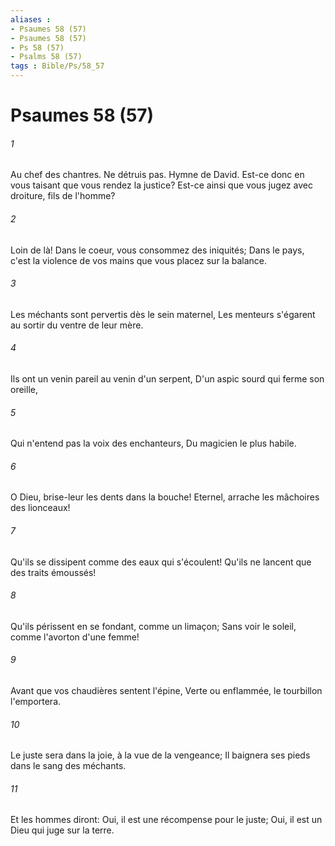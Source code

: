 ```yaml
---
aliases : 
- Psaumes 58 (57)
- Psaumes 58 (57)
- Ps 58 (57)
- Psalms 58 (57)
tags : Bible/Ps/58_57
---
```


# Psaumes 58 (57)

###### 1
Au chef des chantres. Ne détruis pas. Hymne de David. Est-ce donc en vous taisant que vous rendez la justice? Est-ce ainsi que vous jugez avec droiture, fils de l'homme?
###### 2
Loin de là! Dans le coeur, vous consommez des iniquités; Dans le pays, c'est la violence de vos mains que vous placez sur la balance.
###### 3
Les méchants sont pervertis dès le sein maternel, Les menteurs s'égarent au sortir du ventre de leur mère.
###### 4
Ils ont un venin pareil au venin d'un serpent, D'un aspic sourd qui ferme son oreille,
###### 5
Qui n'entend pas la voix des enchanteurs, Du magicien le plus habile.
###### 6
O Dieu, brise-leur les dents dans la bouche! Eternel, arrache les mâchoires des lionceaux!
###### 7
Qu'ils se dissipent comme des eaux qui s'écoulent! Qu'ils ne lancent que des traits émoussés!
###### 8
Qu'ils périssent en se fondant, comme un limaçon; Sans voir le soleil, comme l'avorton d'une femme!
###### 9
Avant que vos chaudières sentent l'épine, Verte ou enflammée, le tourbillon l'emportera.
###### 10
Le juste sera dans la joie, à la vue de la vengeance; Il baignera ses pieds dans le sang des méchants.
###### 11
Et les hommes diront: Oui, il est une récompense pour le juste; Oui, il est un Dieu qui juge sur la terre.
